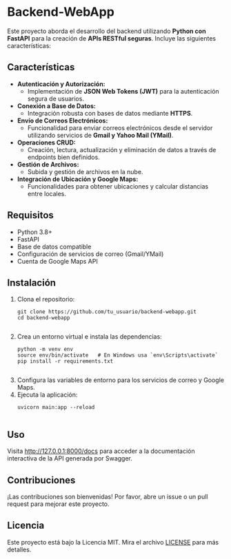 <h1>Backend-WebApp</h1>

<p>Este proyecto aborda el desarrollo del backend utilizando <strong>Python con FastAPI</strong> para la creación de <strong>APIs RESTful seguras</strong>. Incluye las siguientes características:</p>

<h2>Características</h2>
<ul>
    <li><strong>Autenticación y Autorización:</strong>
        <ul>
            <li>Implementación de <strong>JSON Web Tokens (JWT)</strong> para la autenticación segura de usuarios.</li>
        </ul>
    </li>
    <li><strong>Conexión a Base de Datos:</strong>
        <ul>
            <li>Integración robusta con bases de datos mediante <strong>HTTPS</strong>.</li>
        </ul>
    </li>
    <li><strong>Envío de Correos Electrónicos:</strong>
        <ul>
            <li>Funcionalidad para enviar correos electrónicos desde el servidor utilizando servicios de <strong>Gmail y Yahoo Mail (YMail)</strong>.</li>
        </ul>
    </li>
    <li><strong>Operaciones CRUD:</strong>
        <ul>
            <li>Creación, lectura, actualización y eliminación de datos a través de endpoints bien definidos.</li>
        </ul>
    </li>
    <li><strong>Gestión de Archivos:</strong>
        <ul>
            <li>Subida y gestión de archivos en la nube.</li>
        </ul>
    </li>
    <li><strong>Integración de Ubicación y Google Maps:</strong>
        <ul>
            <li>Funcionalidades para obtener ubicaciones y calcular distancias entre locales.</li>
        </ul>
    </li>
</ul>

<h2>Requisitos</h2>
<ul>
    <li>Python 3.8+</li>
    <li>FastAPI</li>
    <li>Base de datos compatible</li>
    <li>Configuración de servicios de correo (Gmail/YMail)</li>
    <li>Cuenta de Google Maps API</li>
</ul>

<h2>Instalación</h2>
<ol>
    <li>Clona el repositorio:
        <pre><code>git clone https://github.com/tu_usuario/backend-webapp.git
cd backend-webapp
        </code></pre>
    </li>
    <li>Crea un entorno virtual e instala las dependencias:
        <pre><code>python -m venv env
source env/bin/activate   # En Windows usa `env\Scripts\activate`
pip install -r requirements.txt
        </code></pre>
    </li>
    <li>Configura las variables de entorno para los servicios de correo y Google Maps.</li>
    <li>Ejecuta la aplicación:
        <pre><code>uvicorn main:app --reload
        </code></pre>
    </li>
</ol>

<h2>Uso</h2>
<p>Visita <a href="http://127.0.0.1:8000/docs">http://127.0.0.1:8000/docs</a> para acceder a la documentación interactiva de la API generada por Swagger.</p>

<h2>Contribuciones</h2>
<p>¡Las contribuciones son bienvenidas! Por favor, abre un issue o un pull request para mejorar este proyecto.</p>

<h2>Licencia</h2>
<p>Este proyecto está bajo la Licencia MIT. Mira el archivo <a href="LICENSE">LICENSE</a> para más detalles.</p>
